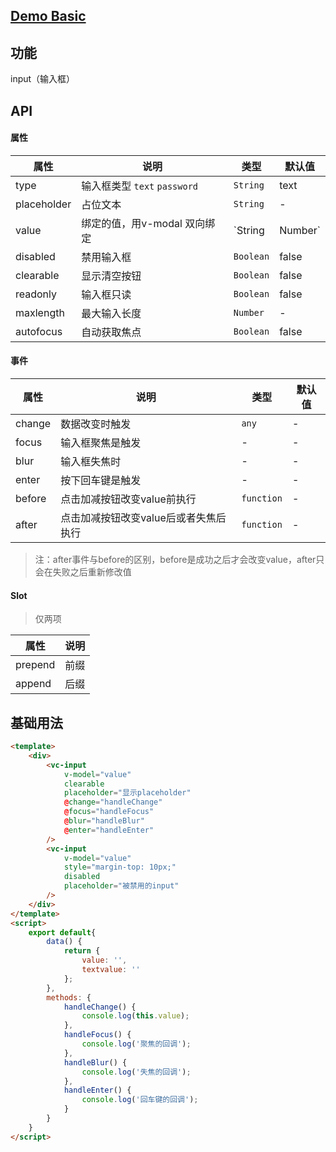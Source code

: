 ## [Demo Basic](https://wya-team.github.io/wya-vc/dist/input/basic.html)
## 功能
input（输入框）

## API

#### 属性

属性 | 说明 | 类型 | 默认值
---|---|---|---
type | 输入框类型 `text` `password` | `String` | text
placeholder | 占位文本 | `String` | -
value | 绑定的值，用v-modal 双向绑定 | `String | Number` | -
disabled | 禁用输入框 | `Boolean` | false 
clearable | 显示清空按钮 | `Boolean` | false
readonly | 输入框只读 | `Boolean` | false
maxlength | 最大输入长度 | `Number` | -
autofocus | 自动获取焦点 | `Boolean` | false

#### 事件

属性 | 说明 | 类型 | 默认值
---|---|---|---
change | 数据改变时触发 | `any` | -
focus | 输入框聚焦是触发 | - | -
blur | 输入框失焦时 | - | -
enter | 按下回车键是触发 | - | -
before | 点击加减按钮改变value前执行 | `function` | -
after | 点击加减按钮改变value后或者失焦后执行 | `function` | -

> 注：after事件与before的区别，before是成功之后才会改变value，after只会在失败之后重新修改值

#### Slot

> 仅两项

属性 | 说明
---|---
prepend | 前缀
append | 后缀


## 基础用法

```html
<template>
    <div>
        <vc-input 
            v-model="value"
            clearable
            placeholder="显示placeholder"
            @change="handleChange"
            @focus="handleFocus"
            @blur="handleBlur"
            @enter="handleEnter"
        />
        <vc-input 
            v-model="value"
            style="margin-top: 10px;"
            disabled
            placeholder="被禁用的input"
        />
    </div>
</template>
<script>
    export default{
        data() {
            return {
                value: '',
                textvalue: ''
            };
        },
        methods: {
            handleChange() {
                console.log(this.value);
            },
            handleFocus() {
                console.log('聚焦的回调');
            },
            handleBlur() {
                console.log('失焦的回调');
            },
            handleEnter() {
                console.log('回车键的回调');
            }
        }
    }
</script>
```